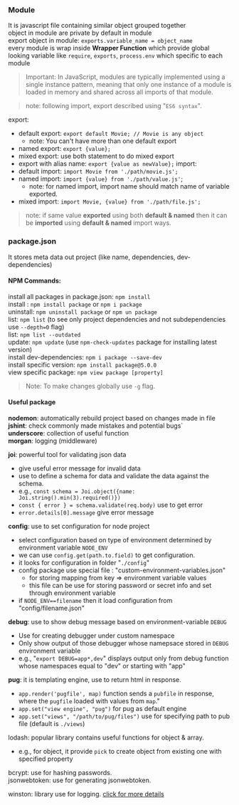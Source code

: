 ### Module
It is javascript file containing similar object grouped together  
object in module are private by default in module   
export object in module: `exports.variable_name = object_name`  
every module is wrap inside **Wrapper Function** which provide global looking variable like `require`, `exports`, `process.env` which specific to each module  

> Important: In JavaScript, modules are typically implemented using a single instance pattern, meaning that only one instance of a module is loaded in memory and shared across all imports of that module.

>note: following import, export described using "`ES6 syntax`".

export: 
- default export: `export default Movie; // Movie is any object`
	- note: You can't have more than one default export
- named export: `export {value};`
- mixed export: use both statement to do mixed export
- export with alias name: `export {value as newValue};`
import:
- default import: `import Movie from './path/movie.js';`
- named import: `import {value} from './path/value.js'`;
	- note: for named import, import name should match name of variable exported.
- mixed import: `import Movie, {value} from './path/file.js';`

>  note: if same value **exported** using both **default & named** then it can be **imported** using **default & named** import ways.


### package.json
It stores meta data out project (like name, dependencies, dev-dependencies)

#### NPM Commands:
install all packages in package.json: `npm install`   
install : `npm install package`   or `npm i package`  
uninstall: `npm uninstall package`  or `npm un package`  
list: `npm list`   (to see only project dependencies and not subdependencies use `--depth=0` flag)    
list: `npm list --outdated`  
update: `npm update`   (use `npm-check-updates` package for installing latest version)   
install dev-dependencies: `npm i package --save-dev`  
install specific version: `npm install package@5.0.0`  
view specific package: `npm view package [property]`  

> Note: To make changes globally use `-g` flag.


#### Useful package
**nodemon**: automatically rebuild project based on changes made in file  
**jshint**: check commonly made mistakes and potential bugs`  
**underscore**: collection of useful function  
**morgan**: logging (middleware)  

**joi**: powerful tool for validating json data
- give useful error message for invalid data
- use to define a schema for data and validate the data against the schema. 
- e.g., `const schema = Joi.object({name: Joi.string().min(3).required()})`
- `const { error } = schema.validate(req.body)`    use to get error
- `error.details[0].message`    give error message

**config**: use to set configuration for node project
- select configuration based on type of environment determined by environment variable `NODE_ENV`
- we can use `config.get(path.to.field)` to get configuration.
- it looks for configuration in folder "`./config`"
- config package use special file : "custom-environment-variables.json" 
  - for storing mapping from key => environment variable values
  - this file can be use for storing password or secret info and set through environment variable
- if `NODE_ENV==filename`  then it load configuration from "config/filename.json" 

**debug**: use to show debug message based on environment-variable `DEBUG`
- Use for creating debugger under custom namespace
- Only show output of those debugger whose namepsace stored in `DEBUG` environment variable
- e.g., "`export DEBUG=app*,dev`"  displays output only from debug function whose namespaces equal to "dev" or starting with "app" 

**pug**: it is templating engine, use to return html in response.
- `app.render('pugfile', map)` function sends a `pubfile` in response, where the `pugfile` loaded with values from `map`."
- `app.set("view engine", "pug")` for pug as default engine
- `app.set("views", "/path/to/pug/files")` use for specifying path to pub file (default is `./views`)

lodash: popular library contains useful functions for object & array.
- e.g., for object, it provide `pick` to create object from existing one with specified property

bcrypt: use for hashing passwords.  
jsonwebtoken: use for generating jsonwebtoken.     
    
winston: library use for logging. [click for more details](handling%20errors.md#winston)
